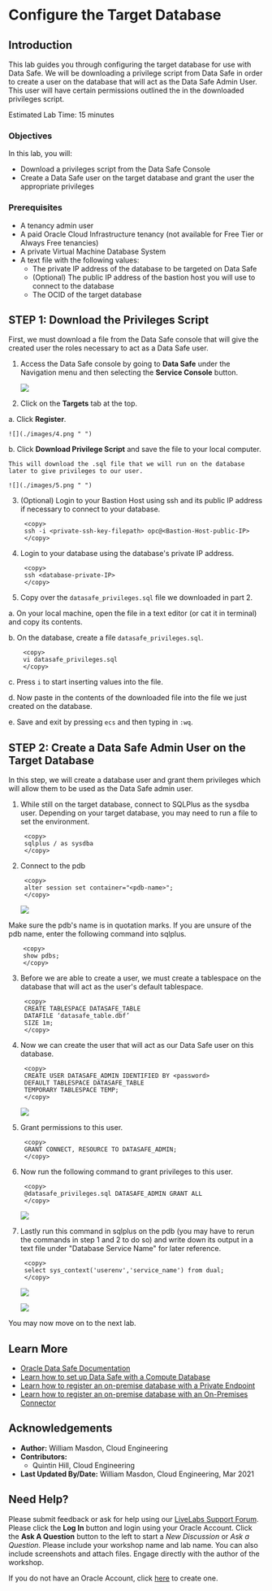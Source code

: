 # Configure the Target Database 
 
## Introduction

This lab guides you through configuring the target database for use with Data Safe. We will be downloading a privilege script from Data Safe in order to create a user on the database that will act as the Data Safe Admin User. This user will have certain permissions outlined the in the downloaded privileges script. 

Estimated Lab Time: 15 minutes

### Objectives

In this lab, you will:
* Download a privileges script from the Data Safe Console
* Create a Data Safe user on the target database and grant the user the appropriate privileges

### Prerequisites

* A tenancy admin user
* A paid Oracle Cloud Infrastructure tenancy (not available for Free Tier or Always Free tenancies)
* A private Virtual Machine Database System 
* A text file with the following values: 
    - The private IP address of the database to be targeted on Data Safe
    - (Optional) The public IP address of the bastion host you will use to connect to the database 
    - The OCID of the target database


## **STEP 1:** Download the Privileges Script

First, we must download a file from the Data Safe console that will give the created user the roles necessary to act as a Data Safe user.  

1. Access the Data Safe console by going to **Data Safe** under the Navigation menu and then selecting the **Service Console** button.

    ![](./images/3.png " ")

2. Click on the **Targets** tab at the top. 

  a. Click **Register**.

    ![](./images/4.png " ")

  b. Click **Download Privilege Script** and save the file to your local computer.

    This will download the .sql file that we will run on the database later to give privileges to our user. 

    ![](./images/5.png " ")

3. (Optional) Login to your Bastion Host using ssh and its public IP address if necessary to connect to your database.

        <copy>
        ssh -i <private-ssh-key-filepath> opc@<Bastion-Host-public-IP>
        </copy>

4. Login to your database using the database's private IP address. 

        <copy>
        ssh <database-private-IP>
        </copy>

5. Copy over the ``datasafe_privileges.sql`` file we downloaded in part 2. 

  a. On your local machine, open the file in a text editor (or cat it in terminal) and copy its contents. 

  b. On the database, create a file ``datasafe_privileges.sql``. 

        <copy>
        vi datasafe_privileges.sql
        </copy>

  c. Press ``i`` to start inserting values into the file. 

  d. Now paste in the contents of the downloaded file into the file we just created on the database. 

  e. Save and exit by pressing ``ecs`` and then typing in ``:wq``. 


## **STEP 2:** Create a Data Safe Admin User on the Target Database

In this step, we will create a database user and grant them privileges which will allow them to be used as the Data Safe admin user. 

1. While still on the target database, connect to SQLPlus as the sysdba user. Depending on your target database, you may need to run a file to set the environment. 

        <copy>
        sqlplus / as sysdba
        </copy>

2. Connect to the pdb 

        <copy>
        alter session set container="<pdb-name>";
        </copy>

    ![](./images/6.png " ")

  Make sure the pdb's name is in quotation marks. If you are unsure of the pdb name, enter the following command into sqlplus. 

        <copy>
        show pdbs;
        </copy>

3. Before we are able to create a user, we must create a tablespace on the database that will act as the user's default tablespace. 

        <copy>
        CREATE TABLESPACE DATASAFE_TABLE
        DATAFILE ‘datasafe_table.dbf’
        SIZE 1m;
        </copy>

4. Now we can create the user that will act as our Data Safe user on this database. 

        <copy>
        CREATE USER DATASAFE_ADMIN IDENTIFIED BY <password>
        DEFAULT TABLESPACE DATASAFE_TABLE
        TEMPORARY TABLESPACE TEMP;
        </copy>

    ![](./images/7.png " ")

5. Grant permissions to this user. 

        <copy>
        GRANT CONNECT, RESOURCE TO DATASAFE_ADMIN;
        </copy>

6. Now run the following command to grant privileges to this user. 

        <copy>
        @datasafe_privileges.sql DATASAFE_ADMIN GRANT ALL
        </copy>

    ![](./images/8.png " ")

7. Lastly run this command in sqlplus on the pdb (you may have to rerun the commands in step 1 and 2 to do so) and write down its output in a text file under "Database Service Name" for later reference. 

        <copy>
        select sys_context('userenv','service_name') from dual;
        </copy>

    ![](./images/6.png " ")

    ![](./images/9.png " ")


You may now move on to the next lab. 


## Learn More

* [Oracle Data Safe Documentation](https://docs.oracle.com/en/cloud/paas/data-safe/udscs/get-started-oracle-data-safe.html)
* [Learn how to set up Data Safe with a Compute Database](https://docs.oracle.com/en/cloud/paas/data-safe/udscs/register-oracle-databases-oracle-cloud-infrastructure-compute-instances.html#GUID-304A2F0E-67B1-44E4-AD48-649F1FE59DAC)
* [Learn how to register an on-premise database with a Private Endpoint](https://docs.oracle.com/en/cloud/paas/data-safe/udscs/register-premises-oracle-databases-using-oracle-data-safe-private-endpoint.html#GUID-61F946FF-5AFB-4BB3-9BAB-7BABC9B4A6C4)
* [Learn how to register an on-premise database with an On-Premises Connector](https://docs.oracle.com/en/cloud/paas/data-safe/udscs/register-onpremises-oracle-databases-using-oracle-data-safe-onpremises-connector.html#GUID-ED6C6F89-3123-4A4E-9EBE-30D2C920C1CA)

## Acknowledgements

* **Author:** William Masdon, Cloud Engineering
* **Contributors:** 
    - Quintin Hill, Cloud Engineering
* **Last Updated By/Date:** William Masdon, Cloud Engineering, Mar 2021

## Need Help?
Please submit feedback or ask for help using our [LiveLabs Support Forum](https://community.oracle.com/tech/developers/categories/livelabsdiscussions). Please click the **Log In** button and login using your Oracle Account. Click the **Ask A Question** button to the left to start a *New Discussion* or *Ask a Question*.  Please include your workshop name and lab name.  You can also include screenshots and attach files.  Engage directly with the author of the workshop.

If you do not have an Oracle Account, click [here](https://profile.oracle.com/myprofile/account/create-account.jspx) to create one.

